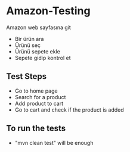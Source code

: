 # Amazon-Testing


Amazon web sayfasına git
- Bir ürün ara
- Ürünü seç
- Ürünü sepete ekle
- Sepete gidip kontrol et

## Test Steps 

- Go to home page
- Search for a product
- Add product to cart
- Go to cart and check if the product is added


## To run the tests

- "mvn clean test" will be enough
